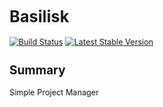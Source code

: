 # Basilisk #
[![Build Status](https://travis-ci.org/rantes/DumboPHP.svg?branch=master)](https://travis-ci.org/rantes/DumboPHP)
[![Latest Stable Version](https://poser.pugx.org/rantes/dumbophp/v/stable)](https://packagist.org/packages/rantes/dumbophp)
## Summary ##
Simple Project Manager
